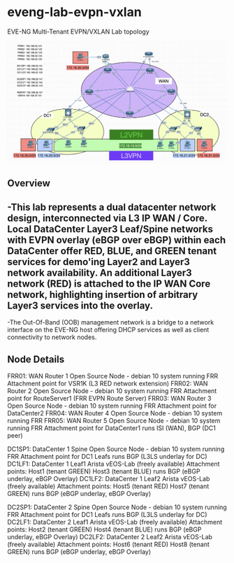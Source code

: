 # eveng-lab-evpn-vxlan
EVE-NG Multi-Tenant EVPN/VXLAN Lab topology 

<p align="center">
    <img src="media/lab-topo-2021_11_11.png" width="800"/>
</p>

## Overview

-This lab represents a dual datacenter network design, interconnected via L3 IP WAN / Core.  Local DataCenter Layer3 Leaf/Spine networks with EVPN overlay (eBGP over eBGP) within each DataCenter offer RED, BLUE, and GREEN tenant services for demo'ing Layer2 and Layer3 network availability.  An additional Layer3 network (RED) is attached to the IP WAN Core network, highlighting insertion of arbitrary Layer3 services into the overlay.
-
-The Out-Of-Band (OOB) management network is a bridge to a network interface on the EVE-NG host offering DHCP services as well as client connectivity to network nodes.


## Node Details

FRR01:  WAN Router 1
  Open Source Node - debian 10 system running FRR
  Attachment point for VSR1K (L3 RED network extension)
FRR02:  WAN Router 2
  Open Source Node - debian 10 system running FRR
  Attachment point for RouteServer1 (FRR EVPN Route Server)
FRR03:  WAN Router 3
  Open Source Node - debian 10 system running FRR
  Attachment point for DataCenter2
FRR04:  WAN Router 4
  Open Source Node - debian 10 system running FRR
FRR05:  WAN Router 5
  Open Source Node - debian 10 system running FRR
  Attachment point for DataCenter1
    runs ISI (WAN), BGP (DC1 peer)

DC1SP1:  DataCenter 1 Spine
  Open Source Node - debian 10 system running FRR
  Attachment point for DC1 Leafs
   runs BGP (L3LS underlay for DC)
DC1LF1:  DataCenter 1 Leaf1
  Arista vEOS-Lab (freely available)
  Attachment points:
    Host1 (tenant GREEN)
    Host3 (tenant BLUE)
  runs BGP (eBGP underlay, eBGP Overlay)
DC1LF2:  DataCenter 1 Leaf2
  Arista vEOS-Lab (freely available)
  Attachment points:
    Host5 (tenant RED)
    Host7 (tenant GREEN)
  runs BGP (eBGP underlay, eBGP Overlay)


DC2SP1:  DataCenter 2 Spine
  Open Source Node - debian 10 system running FRR
  Attachment point for DC1 Leafs
   runs BGP (L3LS underlay for DC)
DC2LF1:  DataCenter 2 Leaf1
  Arista vEOS-Lab (freely available)
  Attachment points:
    Host2 (tenant GREEN)
    Host4 (tenant BLUE)
  runs BGP (eBGP underlay, eBGP Overlay)
DC2LF2:  DataCenter 2 Leaf2
  Arista vEOS-Lab (freely available)
  Attachment points:
    Host6 (tenant RED)
    Host8 (tenant GREEN)
  runs BGP (eBGP underlay, eBGP Overlay)


